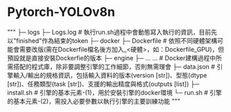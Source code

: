 # Pytorch-YOLOv8n
"""
├─ logs
    ├─ Logs.log      # 執行run.sh過程中會動態寫入執行的資訊，目前先以"finished"作為結束的token
├─ docker
    ├─ Dockerfile    # 依照不同硬體架構可能會需要改版(需在Dockerfile檔名後方加入_<硬體>，如：Dockerfile_GPU)，但預設就是直接安裝Dockerfie的版本
├─ engine
    ├─    ... ...    # Docker建構過程中所需搭配的程式庫，除非要調整引擎的工作細節，否則無需理會
├─ data.json         # 引擎輸入/輸出的規格資訊，包括輸入資料的版本(version [str])、型態(dtype [str])、任務類型(task [str])、支援的輸出精度與格式(outputs [list])
├─ install.sh        # 引擎的基本元素-(1)，用於安裝引擎的docker環境
└─ run.sh            # 引擎的基本元素-(2)，需投入必要參數以執行引擎的主要訓練功能
"""
